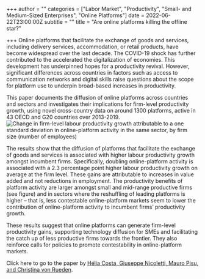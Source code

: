 +++
author = ""
categories = ["Labor Market", "Productivity", "Small- and Medium-Sized Enterprises", "Online Platforms"]
date = 2022-06-22T23:00:00Z
subtitle = ""
title = "Are online platforms killing the offline star?"

+++
Online platforms that facilitate the exchange of goods and services, including delivery services, accommodation, or retail products, have become widespread over the last decade. The COVID-19 shock has further contributed to the accelerated the digitalization of economies. This development has underpinned hopes for a productivity revival. However, significant differences across countries in factors such as access to communication networks and digital skills raise questions about the scope for platform use to underpin broad-based increases in productivity.

This paper documents the diffusion of online platforms across countries and sectors and investigates their implications for firm-level productivity growth, using novel cross-country data on around 1300 platforms, active in 43 OECD and G20 countries over 2013-2019.![](https://res.cloudinary.com/portuguese-economic-journal/image/upload/v1656016899/research_report/Screen_Shot_2022-06-23_at_9.41.20_PM_odj56t.png "Change in firm-level labour productivity growth attributable to a one standard deviation in online-platform activity in the same sector, by firm size (number of employees)")

The results show that the diffusion of platforms that facilitate the exchange of goods and services is associated with higher labour productivity growth amongst incumbent firms. Specifically, doubling online-platform activity is associated with a 2.3 percentage point higher labour productivity growth on average at the firm level. These gains are attributable to increases in value added and not reductions in employment. The productivity benefits of platform activity are larger amongst small and mid-range productive firms (see figure) and in sectors where the reshuffling of leading platforms is higher – that is, less contestable online-platform markets seem to lower the contribution of online-platform activity to incumbent firms’ productivity growth.

These results suggest that online platforms can generate firm-level productivity gains, supporting technology diffusion for SMEs and facilitating the catch up of less productive firms towards the frontier. They also reinforce calls for policies to promote contestability in online-platform markets.

Click here to go to the paper by [Hélia Costa, Giuseppe Nicoletti, Mauro Pisu, and Christina von Rueden](https://www.oecd-ilibrary.org/economics/are-online-platforms-killing-the-offline-star-platform-diffusion-and-the-productivity-of-traditional-firms_1e2bbe10-en).